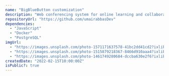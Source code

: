```yaml
---
name: "BigBlueButton customization"
description: "Web conferencing system for online learning and collaboration."
repositoryUrl: "https://github.com/umairabbasDev"
dependencies:
  - "JavaScript"
  - "Docker"
  - "PostgreSQL"
imgUrl:
  - "https://images.unsplash.com/photo-1571171637578-41bc2dd41cd2?ixlib=rb-4.0.3&ixid=MnwxMjA3fDB8MHxwaG90by1wYWdlfHx8fGVufDB8fHx8&auto=format&fit=crop&w=1170&q=80"
  - "https://images.unsplash.com/photo-1515879218367-8466d910aaa4?ixlib=rb-4.0.3&ixid=MnwxMjA3fDB8MHxwaG90by1wYWdlfHx8fGVufDB8fHx8&auto=format&fit=crop&w=1169&q=80"
  - "https://images.unsplash.com/photo-1461749280684-dccba630e2f6?ixlib=rb-4.0.3&ixid=MnwxMjA3fDB8MHxwaG90by1wYWdlfHx8fGVufDB8fHx8&auto=format&fit=crop&w=1169&q=80"
createdDate: "2022-02-15T10:00:00Z"
isPublic?: true
---
```

